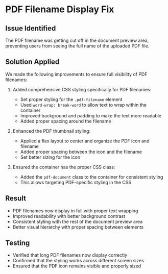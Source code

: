 # PDF Filename Display Fix

## Issue Identified
The PDF filename was getting cut off in the document preview area, preventing users from seeing the full name of the uploaded PDF file. 

## Solution Applied
We made the following improvements to ensure full visibility of PDF filenames:

1. Added comprehensive CSS styling specifically for PDF filenames:
   - Set proper styling for the `.pdf-filename` element
   - Used `word-wrap: break-word` to allow text to wrap within the container
   - Improved background and padding to make the text more readable
   - Added proper spacing around the filename

2. Enhanced the PDF thumbnail styling:
   - Applied a flex layout to center and organize the PDF icon and filename
   - Added proper spacing between the icon and the filename
   - Set better sizing for the icon 

3. Ensured the container has the proper CSS class:
   - Added the `pdf-document` class to the container for consistent styling
   - This allows targeting PDF-specific styling in the CSS

## Result
- PDF filenames now display in full with proper text wrapping
- Improved readability with better background contrast
- Consistent styling with the rest of the document preview area
- Better visual hierarchy with proper spacing between elements

## Testing
- Verified that long PDF filenames now display correctly
- Confirmed that the styling works across different screen sizes
- Ensured that the PDF icon remains visible and properly sized